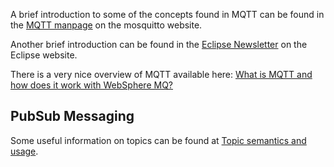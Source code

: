 A brief introduction to some of the concepts found in MQTT can be found in the [MQTT manpage](http://mosquitto.org/man/mqtt-7.html) on the mosquitto website.

Another brief introduction can be found in the [Eclipse Newsletter](https://eclipse.org/community/eclipse_newsletter/2014/february/article2.php) on the Eclipse website.

There is a very nice overview of MQTT available here: [What is MQTT and how does it work with WebSphere MQ?](https://www.ibm.com/developerworks/mydeveloperworks/blogs/aimsupport/entry/what_is_mqtt_and_how_does_it_work_with_websphere_mq?lang=en)

## PubSub Messaging

Some useful information on topics can be found at [Topic semantics and usage](http://publib.boulder.ibm.com/infocenter/wmbhelp/v6r1m0/index.jsp?topic=/com.ibm.etools.mft.doc/aq13300_.htm).
